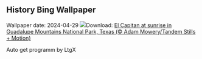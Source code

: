 ## History Bing Wallpaper
Wallpaper date: 2024-04-29
![](https://www.bing.com/th?id=OHR.GuadalupeTexas_EN-CA8167364190_UHD.jpg&w=1000)Download: [El Capitan at sunrise in Guadalupe Mountains National Park, Texas (© Adam Mowery/Tandem Stills + Motion)](https://www.bing.com/th?id=OHR.GuadalupeTexas_EN-CA8167364190_UHD.jpg)

Auto get programm by LtgX

